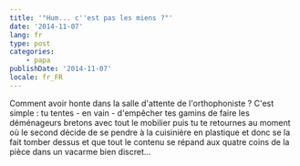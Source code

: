 ```yaml
---
title: '"Hum... c''est pas les miens ?"'
date: '2014-11-07'
lang: fr
type: post
categories:
    - papa
publishDate: '2014-11-07'
locale: fr_FR
---
```


Comment avoir honte dans la salle d'attente de l'orthophoniste ? C'est simple : tu tentes - en vain - d'empêcher tes gamins de faire les déménageurs bretons avec tout le mobilier puis tu te retournes au moment où le second décide de se pendre à la cuisinière en plastique et donc se la fait tomber dessus et que tout le contenu se répand aux quatre coins de la pièce dans un vacarme bien discret...
